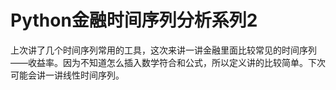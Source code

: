 # Python金融时间序列分析系列2

上次讲了几个时间序列常用的工具，这次来讲一讲金融里面比较常见的时间序列——收益率。因为不知道怎么插入数学符合和公式，所以定义讲的比较简单。下次可能会讲一讲线性时间序列。
